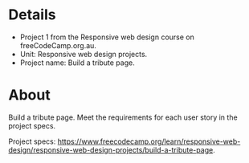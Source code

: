 # Details
- Project 1 from the Responsive web design course on freeCodeCamp.org.au.
- Unit: Responsive web design projects.
- Project name: Build a tribute page.

# About
Build a tribute page. Meet the requirements for each user story in the project specs.

Project specs: https://www.freecodecamp.org/learn/responsive-web-design/responsive-web-design-projects/build-a-tribute-page.
